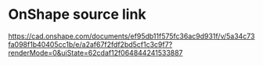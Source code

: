 # OnShape source link

https://cad.onshape.com/documents/ef95db11f575fc36ac9d931f/v/5a34c73fa098f1b40405cc1b/e/a2af67f2fdf2bd5cf1c3c9f7?renderMode=0&uiState=62cdaf12f064844241533887
